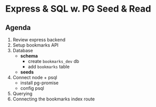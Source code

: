# Express & SQL w. PG Seed & Read

## Agenda 

1. Review express backend 
2. Setup bookmarks API 
3. Database 
    - <b>schema</b>
        - create `bookmarks_dev` db
        - add `bookmarks` table 
    - <b>seeds</b>
4. Connect node + psql
    - install pg-promise
    - config psql
5. Querying
6. Connecting the bookmarks index route 
